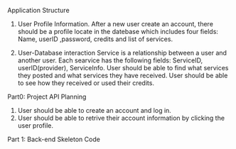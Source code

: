 


Application Structure

1. User Profile Information. 
  After a new user create an account, there should be a profile locate in the datebase which includes four fields: Name, userID ,password, credits and list of services.

2. User-Database interaction
  Service is a relationship between a user and another user. Each searvice has the following fields: ServiceID, userID(provider), ServiceInfo.
  User should be able to find what services they posted and what services they have received. 
  User should be able to see how they received or used their credits. 
  
 Part0: Project API Planning
 
 1. User should be able to create an account and log in.
 2. User should be able to retrive their account information by clicking the user profile. 
 
 Part 1: Back-end Skeleton Code
 
  
